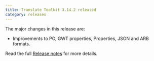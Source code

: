 ```yaml
---
title: Translate Toolkit 3.14.2 released
category: releases
---
```


The major changes in this release are:

- Improvements to PO, GWT properties, Properties, JSON and ARB formats.

Read the full [Release notes](https://docs.translatehouse.org/projects/translate-toolkit/en/latest/releases/3.14.2.html) for more details.
